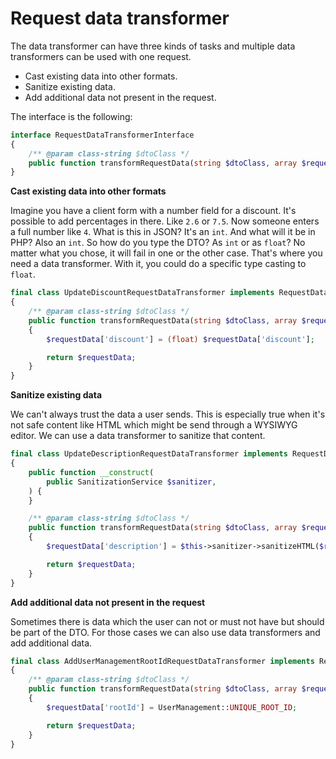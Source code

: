# Request data transformer

The data transformer can have three kinds of tasks and multiple data transformers can be used with one request.

- Cast existing data into other formats.
- Sanitize existing data.
- Add additional data not present in the request.

The interface is the following:

```php
interface RequestDataTransformerInterface
{
    /** @param class-string $dtoClass */
    public function transformRequestData(string $dtoClass, array $requestData): array;
}
```

**Cast existing data into other formats**

Imagine you have a client form with a number field for a discount. It's possible to add percentages in there. Like `2.6` or `7.5`. Now someone enters a full number like `4`. What is this in JSON? It's an `int`. And what will it be in PHP? Also an `int`. So how do you type the DTO? As `int` or as `float`? No matter what you chose, it will fail in one or the other case. That's where you need a data transformer. With it, you could do a specific type casting to `float`.

```php
final class UpdateDiscountRequestDataTransformer implements RequestDataTransformerInterface
{
    /** @param class-string $dtoClass */
    public function transformRequestData(string $dtoClass, array $requestData): array
    {
        $requestData['discount'] = (float) $requestData['discount'];

        return $requestData;
    }
}
```

**Sanitize existing data**

We can't always trust the data a user sends. This is especially true when it's not safe content like HTML which might be send through a WYSIWYG editor. We can use a data transformer to sanitize that content.

```php
final class UpdateDescriptionRequestDataTransformer implements RequestDataTransformerInterface
{
    public function __construct(
        public SanitizationService $sanitizer,
    ) {
    }

    /** @param class-string $dtoClass */
    public function transformRequestData(string $dtoClass, array $requestData): array
    {
        $requestData['description'] = $this->sanitizer->sanitizeHTML($requestData['description']);

        return $requestData;
    }
}
```

**Add additional data not present in the request**

Sometimes there is data which the user can not or must not have but should be part of the DTO. For those cases we can also use data transformers and add additional data.

```php
final class AddUserManagementRootIdRequestDataTransformer implements RequestDataTransformerInterface
{
    /** @param class-string $dtoClass */
    public function transformRequestData(string $dtoClass, array $requestData): array
    {
        $requestData['rootId'] = UserManagement::UNIQUE_ROOT_ID;

        return $requestData;
    }
}
```

